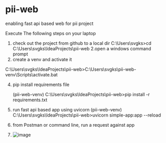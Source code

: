 # pii-web
  enabling fast api based web for pii project

Execute The following steps on your laptop

1. check out the project from github to a local dir
C:\Users\svgks>cd C:\Users\svgks\IdeaProjects\pii-web
2.open a windows command prompt
3. create a venv and activate it

 C:\Users\svgks\IdeaProjects\pii-web>C:\Users\svgks\pii-web-venv\Scripts\activate.bat

4. pip install requirements file

   (pii-web-venv) C:\Users\svgks\IdeaProjects\pii-web>pip install -r requirements.txt 
5. run fast api based app using uvicorn
   (pii-web-venv) C:\Users\svgks\IdeaProjects\pii-web>uvicorn simple-app:app --reload

6. from Postman or command line, run a request against app

7. ![image](https://github.com/ramvad/pii-web/assets/121734235/0283fae8-8a7a-45b3-8cf1-73d0b79bf359)
